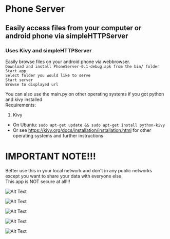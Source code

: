 # Phone Server
## Easily access files from your computer or android phone via simpleHTTPServer
### Uses Kivy and simpleHTTPServer

Easily browse files on your android phone via webbrowser.  
`Download and install PhoneServer-0.1-debug.apk from the bin/ folder`  
`Start app`  
`Select folder you would like to serve`  
`Start server`  
`Browse to displayed url`  


You can also use the main.py on other operating systems if you got python and kivy installed  
Requirements:  
1. Kivy
  * On Ubuntu: `sudo apt-get update && sudo apt-get install python-kivy`
  * Or see https://kivy.org/docs/installation/installation.html for other operating systems and further instructions


# IMPORTANT NOTE!!!  
Better use this in your local network and don't in any public networks  
except you want to share your data with everyone else  
This app is NOT secure at all!!!  


![Alt Text](/images/1.png)

![Alt Text](/images/2.png)

![Alt Text](/images/3.png)

![Alt Text](/images/4.png)

![Alt Text](/images/5.png)
